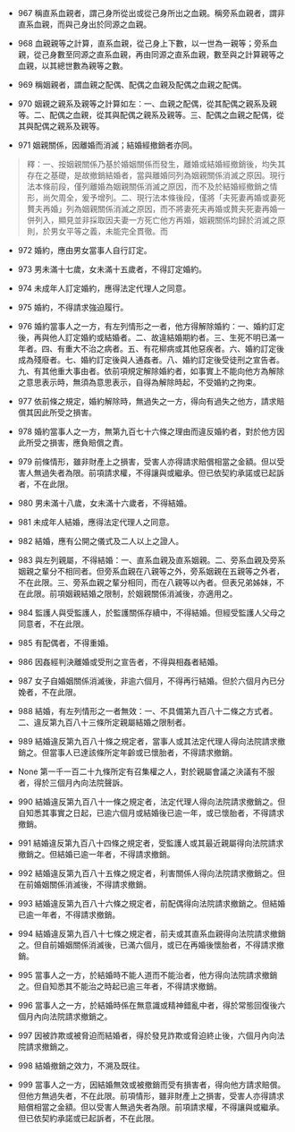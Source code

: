 * 967 稱直系血親者，謂己身所從出或從己身所出之血親。稱旁系血親者，謂非直系血親，而與己身出於同源之血親。

* 968 血親親等之計算，直系血親，從己身上下數，以一世為一親等；旁系血親，從己身數至同源之直系血親，再由同源之直系血親，數至與之計算親等之血親，以其總世數為親等之數。

* 969 稱姻親者，謂血親之配偶、配偶之血親及配偶之血親之配偶。

* 970 姻親之親系及親等之計算如左：一、血親之配偶，從其配偶之親系及親等。二、配偶之血親，從其與配偶之親系及親等。三、配偶之血親之配偶，從其與配偶之親系及親等。

* 971 姻親關係，因離婚而消滅；結婚經撤銷者亦同。

> 釋：一、按姻親關係乃基於婚姻關係而發生，離婚或結婚經撤銷後，均失其存在之基礎，是故撤銷結婚者，當與離婚同列為姻親關係消滅之原因。現行法本條前段，僅列離婚為姻親關係消滅之原因，而不及於結婚經撤銷之情形，尚欠周全，爰予增列。二、現行法本條後段，僅將「夫死妻再婚或妻死贅夫再婚」列為姻親關係消滅之原因，而不將妻死夫再婚或贅夫死妻再婚一併列入，顯見並非採取因夫妻一方死亡他方再婚，姻親關係均歸於消滅之原則，於男女平等之義，未能完全貫徹。而

* 972 婚約，應由男女當事人自行訂定。

* 973 男未滿十七歲，女未滿十五歲者，不得訂定婚約。

* 974 未成年人訂定婚約，應得法定代理人之同意。

* 975 婚約，不得請求強迫履行。

* 976 婚約當事人之一方，有左列情形之一者，他方得解除婚約：一、婚約訂定後，再與他人訂定婚約或結婚者。二、故違結婚期約者。三、生死不明已滿一年者。四、有重大不治之病者。五、有花柳病或其他惡疾者。六、婚約訂定後成為殘廢者。七、婚約訂定後與人通姦者。八、婚約訂定後受徒刑之宣告者。九、有其他重大事由者。依前項規定解除婚約者，如事實上不能向他方為解除之意思表示時，無須為意思表示，自得為解除時起，不受婚約之拘束。

* 977 依前條之規定，婚約解除時，無過失之一方，得向有過失之他方，請求賠償其因此所受之損害。

* 978 婚約當事人之一方，無第九百七十六條之理由而違反婚約者，對於他方因此所受之損害，應負賠償之責。

* 979 前條情形，雖非財產上之損害，受害人亦得請求賠償相當之金額。但以受害人無過失者為限。前項請求權，不得讓與或繼承。但已依契約承諾或已起訴者，不在此限。

* 980 男未滿十八歲，女未滿十六歲者，不得結婚。

* 981 未成年人結婚，應得法定代理人之同意。

* 982 結婚，應有公開之儀式及二人以上之證人。

* 983 與左列親屬，不得結婚：一、直系血親及直系姻親。二、旁系血親及旁系姻親之輩分不相同者。但旁系血親在八親等之外，旁系姻親在五親等之外者，不在此限。三、旁系血親之輩分相同，而在八親等以內者。但表兄弟姊妹，不在此限。前項姻親結婚之限制，於姻親關係消滅後，亦適用之。

* 984 監護人與受監護人，於監護關係存續中，不得結婚。但經受監護人父母之同意者，不在此限。

* 985 有配偶者，不得重婚。

* 986 因姦經判決離婚或受刑之宣告者，不得與相姦者結婚。

* 987 女子自婚姻關係消滅後，非逾六個月，不得再行結婚。但於六個月內已分娩者，不在此限。

* 988 結婚，有左列情形之一者無效：一、不具備第九百八十二條之方式者。二、違反第九百八十三條所定親屬結婚之限制者。

* 989 結婚違反第九百八十條之規定者，當事人或其法定代理人得向法院請求撤銷之。但當事人已達該條所定年齡或已懷胎者，不得請求撤銷。

* None 第一千一百二十九條所定有召集權之人，對於親屬會議之決議有不服者，得於三個月內向法院聲訴。

* 990 結婚違反第九百八十一條之規定者，法定代理人得向法院請求撤銷之。但自知悉其事實之日起，已逾六個月或結婚後已逾一年，或已懷胎者，不得請求撤銷。

* 991 結婚違反第九百八十四條之規定者，受監護人或其最近親屬得向法院請求撤銷之。但結婚已逾一年者，不得請求撤銷。

* 992 結婚違反第九百八十五條之規定者，利害關係人得向法院請求撤銷之。但在前婚姻關係消滅後，不得請求撤銷。

* 993 結婚違反第九百八十六條之規定者，前配偶得向法院請求撤銷之。但結婚已逾一年者，不得請求撤銷。

* 994 結婚違反第九百八十七條之規定者，前夫或其直系血親得向法院請求撤銷之。但自前婚姻關係消滅後，已滿六個月，或已在再婚後懷胎者，不得請求撤銷。

* 995 當事人之一方，於結婚時不能人道而不能治者，他方得向法院請求撤銷之。但自知悉其不能治之時起已逾三年者，不得請求撤銷。

* 996 當事人之一方，於結婚時係在無意識或精神錯亂中者，得於常態回復後六個月內向法院請求撤銷之。

* 997 因被詐欺或被脅迫而結婚者，得於發見詐欺或脅迫終止後，六個月內向法院請求撤銷之。

* 998 結婚撤銷之效力，不溯及既往。

* 999 當事人之一方，因結婚無效或被撤銷而受有損害者，得向他方請求賠償。但他方無過失者，不在此限。前項情形，雖非財產上之損害，受害人亦得請求賠償相當之金額。但以受害人無過失者為限。前項請求權，不得讓與或繼承。但已依契約承諾或已起訴者，不在此限。

